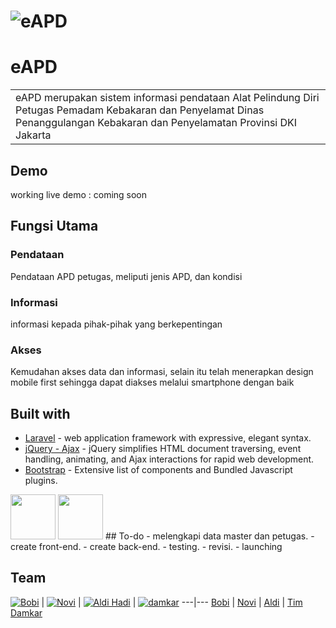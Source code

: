 # ![eAPD](https://i.ibb.co/rpZyCm3/logo.png)
# eAPD
<table>
<tr>
<td>
  eAPD merupakan sistem informasi pendataan Alat Pelindung Diri Petugas Pemadam Kebakaran dan Penyelamat Dinas Penanggulangan Kebakaran dan Penyelamatan Provinsi DKI Jakarta
</td>
</tr>
</table>


## Demo
working live demo :  coming soon


## Fungsi Utama

### Pendataan
Pendataan APD petugas, meliputi jenis APD, dan kondisi

### Informasi
informasi kepada pihak-pihak yang berkepentingan

### Akses
Kemudahan akses data dan informasi, selain itu telah menerapkan design mobile first sehingga dapat diakses melalui smartphone dengan baik


## Built with 

- [Laravel](https://laravel.com/) -  web application framework with expressive, elegant syntax.
- [jQuery - Ajax](http://www.w3schools.com/jquery/jquery_ref_ajax.asp) - jQuery simplifies HTML document traversing, event handling, animating, and Ajax interactions for rapid web development.
- [Bootstrap](http://getbootstrap.com/) - Extensive list of components and  Bundled Javascript plugins.

<img class="mb-4" src="https://i.ibb.co/mS9qHHS/logo-pemprov-dki.png" alt="" width="72" height="72">
<img class="mb-4" src="https://i.ibb.co/rpZyCm3/logo.png" alt="" width="72" height="72">
## To-do
- melengkapi data master dan petugas.
- create front-end.
- create back-end.
- testing.
- revisi.
- launching

## Team

[![Bobi](https://img.icons8.com/material-rounded/24/000000/user.png)](https://github.com/)  | [![Novi](https://img.icons8.com/material-rounded/24/000000/user.png)](https://github.com/) | [![Aldi Hadi](https://img.icons8.com/material-rounded/24/000000/user.png)](https://github.com/) | [![damkar](https://img.icons8.com/material-rounded/24/000000/user.png)](https://github.com/)
---|---
[Bobi](https://github.com/bobi) | [Novi](https://github.com/novi) | [Aldi](https://github.com/aldi) | [Tim Damkar](https://github.com/bidCegahDamkar)

